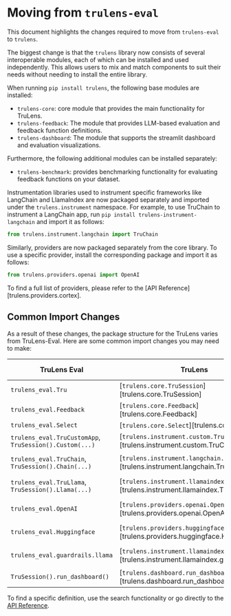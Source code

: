 
# Moving from `trulens-eval`

This document highlights the changes required to move from `trulens-eval` to `trulens`.

The biggest change is that the `trulens` library now consists of several interoperable modules, each of which can be installed and used independently. This allows users to mix and match components to suit their needs without needing to install the entire library.

When running `pip install trulens`, the following base modules are installed:

- `trulens-core`: core module that provides the main functionality for TruLens.
- `trulens-feedback`: The module that provides LLM-based evaluation and feedback function definitions.
- `trulens-dashboard`: The module that supports the streamlit dashboard and evaluation visualizations.

Furthermore, the following additional modules can be installed separately:
- `trulens-benchmark`: provides benchmarking functionality for evaluating feedback functions on your dataset.

Instrumentation libraries used to instrument specific frameworks like LangChain and LlamaIndex are now packaged separately and imported under the `trulens.instrument` namespace. For example, to use TruChain to instrument a LangChain app, run `pip install trulens-instrument-langchain` and import it as follows:

```python
from trulens.instrument.langchain import TruChain
```
Similarly, providers are now packaged separately from the core library. To use a specific provider, install the corresponding package and import it as follows:

```python
from trulens.providers.openai import OpenAI
```

To find a full list of providers, please refer to the [API Reference][trulens.providers.cortex].


## Common Import Changes

As a result of these changes, the package structure for the TruLens varies from TruLens-Eval. Here are some common import changes you may need to make:

| TruLens Eval | TruLens | Additional Dependencies |
|------------|-------------|------------------|
| `trulens_eval.Tru` | [`trulens.core.TruSession`][trulens.core.TruSession] | |
| `trulens_eval.Feedback` | [`trulens.core.Feedback`][trulens.core.Feedback] | |
| `trulens_eval.Select` | [`trulens.core.Select`][trulens.core.Select] | |
| `trulens_eval.TruCustomApp`, `TruSession().Custom(...)` | [`trulens.instrument.custom.TruCustomApp`][trulens.instrument.custom.TruCustomApp] | |
| `trulens_eval.TruChain`, `TruSession().Chain(...)` | [`trulens.instrument.langchain.TruChain`][trulens.instrument.langchain.TruChain] | `trulens-instrument-langchain` |
| `trulens_eval.TruLlama`, `TruSession().Llama(...)` | [`trulens.instrument.llamaindex.TruLlama`][trulens.instrument.llamaindex.TruLlama] | `trulens-instrument-llamaindex` |
| `trulens_eval.OpenAI` | [`trulens.providers.openai.OpenAI`][trulens.providers.openai.OpenAI] | `trulens-providers-openai` |
| `trulens_eval.Huggingface` | [`trulens.providers.huggingface.Huggingface`][trulens.providers.huggingface.Huggingface] | `trulens-providers-huggingface` |
| `trulens_eval.guardrails.llama` | [`trulens.instrument.llamaindex.guardrails`][trulens.instrument.llamaindex.guardrails] | `trulens-instrument-llamaindex` |
| `TruSession().run_dashboard()` | [`trulens.dashboard.run_dashboard()`][trulens.dashboard.run_dashboard] | `trulens-dashboard` |

To find a specific definition, use the search functionality or go directly to the [API Reference](../../reference/trulens/core/index.md).
